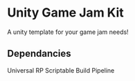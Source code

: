 # Unity Game Jam Kit
A unity template for your game jam needs!


## Dependancies
Universal RP
Scriptable Build Pipeline
